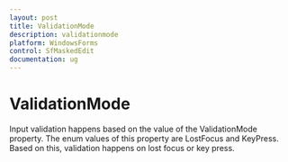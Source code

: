 ```yaml
---
layout: post
title: ValidationMode
description: validationmode
platform: WindowsForms
control: SfMaskedEdit
documentation: ug
---
```


# ValidationMode

Input validation happens based on the value of the ValidationMode property. The enum values of this property are LostFocus and KeyPress. Based on this, validation happens on lost focus or key press.



